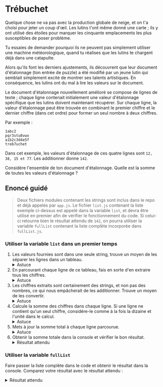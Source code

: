 # Trébuchet

Quelque chose ne va pas avec la production globale de neige, et on t'a choisi pour jeter un coup d'œil. Les lutins t'ont même donné une carte ; ils y ont utilisé des étoiles pour marquer les cinquante emplacements les plus susceptibles de poser problème.

Tu essaies de demander pourquoi ils ne peuvent pas simplement utiliser une machine météorologique, quand tu réalises que les lutins te chargent déjà dans une catapulte.

Alors qu'ils font les derniers ajustements, ils découvrent que leur document d'étalonnage (ton entrée de puzzle) a été modifié par un jeune lutin qui semblait simplement excité de montrer ses talents artistiques. En conséquence, les lutins ont du mal à lire les valeurs sur le document.

Le document d'étalonnage nouvellement amélioré se compose de lignes de texte ; chaque ligne contenait initialement une valeur d'étalonnage spécifique que les lutins doivent maintenant récupérer. Sur chaque ligne, la valeur d'étalonnage peut être trouvée en combinant le premier chiffre et le dernier chiffre (dans cet ordre) pour former un seul nombre à deux chiffres.

Par exemple :

```
1abc2
pqr3stu8vwx
a1b2c3d4e5f
treb7uchet
```

Dans cet exemple, les valeurs d'étalonnage de ces quatre lignes sont `12, 38, 15 et 77`. Les additionner donne `142`.

Considère l'ensemble de ton document d'étalonnage. Quelle est la somme de toutes les valeurs d'étalonnage ?

## Enoncé guidé

> Deux fichiers modules contenant les strings sont inclus dans le repo et déjà appelés par `app.js`. Le fichier `list.js` contenant la liste exemple ci-dessus est appelé dans la variable `list`, et devra être utilisé en premier afin de vérifier le fonctionnement du code. Si celui-ci retourne bien le résultat attendu de `142`, on pourra utiliser la variable `fullList` contenant la liste complète incorporée dans `fullList.js`.

### Utiliser la variable `list` dans un premier temps

1. Les valeurs fournies sont dans une seule string, trouve un moyen de les séparer les lignes dans un tableau. <details><summary>Astuce</summary><sub>La méthode 2 de [cette page](https://codereviewvideos.com/how-to-convert-a-plain-text-list-to-an-array-in-javascript/) pourrait aider.</sub></details>
2. En parcourant chaque ligne de ce tableau, fais en sorte d'en extraire tous les chiffres. <details><summary>Astuce</summary><sub>Une solution peut être d'utiliser RegExp pour [chercher des chiffres entre 0 et 9](https://www.w3schools.com/jsref/jsref_regexp_0-9.asp) et de vérifier leur présence avec [string.match()](https://developer.mozilla.org/fr/docs/Web/JavaScript/Reference/Global_Objects/String/match).</sub></details>
3. Les chiffres extraits sont certainement des strings, et non pas des nombres, ce qui nous empâcherait de les additionner. Trouve un moyen de les convertir.<details><summary>Astuce</summary><sub>Plutot que de convertir ces strings en nombre avec un parseInt dans un boucle for, il peut être plus simple d'utiliser la méthode [array.map()](https://developer.mozilla.org/fr/docs/Web/JavaScript/Reference/Global_Objects/Array/map) et d'appliquer le `parseInt` ici</sub></details>
4. Calcule la somme des chiffres dans chaque ligne. Si une ligne ne contient qu'un seul chiffre, considére-le comme à la fois la dizaine et l'unité dans le calcul.<details><summary>Astuce</summary><sub>Utilise une condition `if` pour vérifier si la ligne contient au moins un chiffre. Si c'est le cas, utilise une autre condition (par exemple ternaire) pour déterminer s'il y a un ou plusieurs chiffres. Si il y en a plusieurs, multiplie le premier chiffre par 10 et additionne le dernier (par exemple si il y a `5, 8, 3 et 2`, fais `5x10+2` pour avoir `52`), sinon utilise le même chiffre dans la multiplication et l'addition(par exemple si il y a seulement un `7`, fais `7x10+7` pour avoir `77`).</sub></details>
5. Mets à jour la somme total à chaque ligne parcourue.<details><summary>Astuce</summary><sub>Utilise l'opérateur `+=` pour ajouter la somme de la ligne à la somme totale.</sub></details>
6. Obtenir la somme totale dans la console et vérifier le bon résultat.<details><summary>Résultat attendu</summary>`142`</details>

### Utiliser la variable `fullList`

Faire passer la liste complète dans le code et obtenir le résultat dans la console.
Comparez votre résultat avec le résultat attendu :<details><summary>Résultat attendu</summary>`53974`</details>
